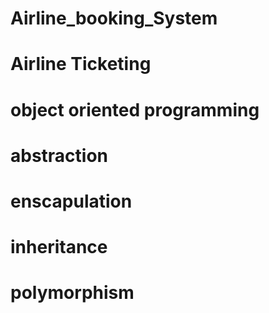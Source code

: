 # Airline_booking_System
# Airline Ticketing 
# object oriented programming 
# abstraction 
# enscapulation 
# inheritance 
# polymorphism 
